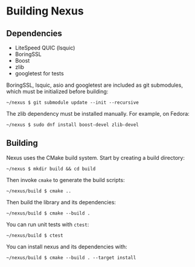 # Building Nexus

## Dependencies

* LiteSpeed QUIC (lsquic)
* BoringSSL
* Boost
* zlib
* googletest for tests

BoringSSL, lsquic, asio and googletest are included as git submodules, which must be initialized before building:

	~/nexus $ git submodule update --init --recursive

The zlib dependency must be installed manually. For example, on Fedora:

	~/nexus $ sudo dnf install boost-devel zlib-devel

## Building

Nexus uses the CMake build system. Start by creating a build directory:

	~/nexus $ mkdir build && cd build

Then invoke `cmake` to generate the build scripts:

	~/nexus/build $ cmake ..

Then build the library and its dependencies:

	~/nexus/build $ cmake --build .

You can run unit tests with `ctest`:

	~/nexus/build $ ctest

You can install nexus and its dependencies with:

	~/nexus/build $ cmake --build . --target install

